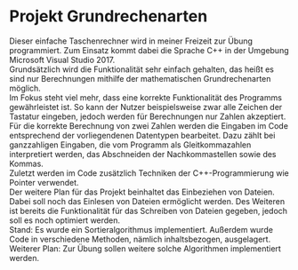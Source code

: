 # Projekt Grundrechenarten
Dieser einfache Taschenrechner wird in meiner Freizeit zur Übung programmiert. Zum Einsatz kommt dabei die Sprache C++ in der Umgebung Microsoft Visual Studio 2017. \
Grundsätzlich wird die Funktionalität sehr einfach gehalten, das heißt es sind nur Berechnungen mithilfe der mathematischen Grundrechenarten möglich. \
Im Fokus steht viel mehr, dass eine korrekte Funktionalität des Programms gewährleistet ist. So kann der Nutzer beispielsweise zwar alle Zeichen der Tastatur eingeben, jedoch werden für Berechnungen nur Zahlen akzeptiert. \
Für die korrekte Berechnung von zwei Zahlen werden die Eingaben im Code entsprechend der vorliegendenen Datentypen bearbeitet. Dazu zählt bei ganzzahligen Eingaben, die vom Programm als Gleitkommazahlen interpretiert werden, das Abschneiden der Nachkommastellen sowie des Kommas. \
Zuletzt werden im Code zusätzlich Techniken der C++-Programmierung wie Pointer verwendet. \
Der weitere Plan für das Projekt beinhaltet das Einbeziehen von Dateien. Dabei soll noch das Einlesen von Dateien ermöglicht werden. Des Weiteren ist bereits die Funktionalität für das Schreiben von Dateien gegeben, jedoch soll es noch optimiert werden. \
Stand: Es wurde ein Sortieralgorithmus implementiert. Außerdem wurde Code in verschiedene Methoden, nämlich inhaltsbezogen, ausgelagert. \
Weiterer Plan: Zur Übung sollen weitere solche Algorithmen implementiert werden.
